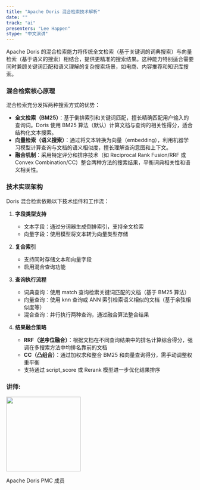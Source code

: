 ```yaml
---
title: "Apache Doris 混合检索技术解析"
date: ""
track: "ai" 
presenters: "Lee Happen"
stype: "中文演讲"
---
```


Apache Doris 的混合检索能力将传统全文检索（基于关键词的词典搜索）与向量检索（基于语义的搜索）相结合，提供更精准的搜索结果。这种能力特别适合需要同时兼顾关键词匹配和语义理解的复杂搜索场景，如电商、内容推荐和知识库搜索。

### 混合检索核心原理
混合检索充分发挥两种搜索方式的优势：
- **全文检索（BM25）**：基于倒排索引和关键词匹配，擅长精确匹配用户输入的查询词。Doris 使用 BM25 算法（默认）计算文档与查询的相关性得分，适合结构化文本搜索。
- **向量检索（语义搜索）**：通过将文本转换为向量（embedding），利用机器学习模型计算查询与文档的语义相似度，擅长理解查询意图和上下文。
- **融合机制**：采用特定评分和排序技术（如 Reciprocal Rank Fusion/RRF 或 Convex Combination/CC）整合两种方法的搜索结果，平衡词典相关性和语义相关性。

### 技术实现架构
Doris 混合检索依赖以下技术组件和工作流：
1. **字段类型支持**
   - 文本字段：通过分词器生成倒排索引，支持全文检索
   - 向量字段：使用模型将文本转为向量类型存储

2. **复合索引**
   - 支持同时存储文本和向量字段
   - 启用混合查询功能

3. **查询执行流程**
   - 词典查询：使用 match 查询检索关键词匹配的文档（基于 BM25 算法）
   - 向量查询：使用 knn 查询或 ANN 索引检索语义相似的文档（基于余弦相似度等）
   - 混合查询：并行执行两种查询，通过融合算法整合结果

4. **结果融合策略**
   - **RRF（逆序位融合）**：根据文档在不同查询结果中的排名计算综合得分，强调在多搜索方法中均排名靠前的文档
   - **CC（凸组合）**：通过加权求和整合 BM25 和向量查询得分，需手动调整权重平衡
   - 支持通过 script_score 或 Rerank 模型进一步优化结果排序

### 讲师:

<img src="https://sessionize.com/image/b363-400o400o1-JkrRS5Hi3tEV41XnL2NBfR.png" width="200" /><br/>

Apache Doris PMC 成员